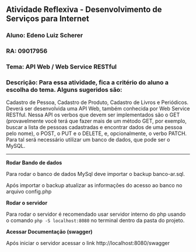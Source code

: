 ## Atividade Reflexiva - Desenvolvimento de Serviços para Internet

### **Aluno:** Edeno Luiz Scherer

### **RA:** 09017956

### **Tema:** API Web / Web Service RESTful

### **Descrição:** Para essa atividade, fica a critério do aluno a escolha do tema. Alguns sugeridos são:

Cadastro de Pessoa, Cadastro de Produto, Cadastro de Livros e Periódicos.
Deverá ser desenvolvida uma API Web, também conhecida por Web Service RESTful.
Nessa API os verbos que devem ser implementados são o GET (provavelmente você
terá que fazer mais de um método GET, por exemplo, buscar a lista de pessoas
cadastradas e encontrar dados de uma pessoa pelo nome), o POST, o PUT e o
DELETE, e, opcionalmente, o verbo PATCH. Para tal será necessário utilizar um
banco de dados, que pode ser o MySQL.

---

**Rodar Bando de dados**

Para rodar o banco de dados MySql deve importar o backup banco-ar.sql.

Após importar o backup atualizar as informações do acesso ao banco no arquivo config.php

**Rodar o servidor**

Para rodar o servidor é recomendado usar servidor interno do php usando o comando `php -S localhost:8080` no terminal dentro da pasta do projeto.

**Acessar Documentação (swagger)**

Após iniciar o servidor acessar o link http://localhost:8080/swagger
